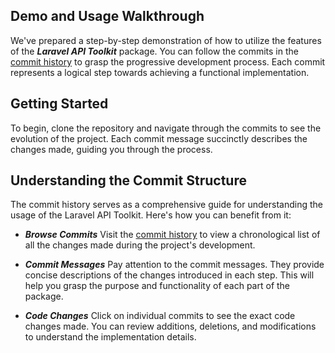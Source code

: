 ## Demo and Usage Walkthrough
We've prepared a step-by-step demonstration of how to utilize the features of the ***Laravel API Toolkit*** package. You can follow the commits in the [commit history](https://github.com/ahmedesa/larave-api-tool-kit-demo/commits/master) to grasp the progressive development process. Each commit represents a logical step towards achieving a functional implementation.

## Getting Started

To begin, clone the repository and navigate through the commits to see the evolution of the project. Each commit message succinctly describes the changes made, guiding you through the process.

## Understanding the Commit Structure
The commit history serves as a comprehensive guide for understanding the usage of the Laravel API Toolkit. Here's how you can benefit from it:

- ***Browse Commits*** Visit the [commit history](https://github.com/ahmedesa/larave-api-tool-kit-demo/commits/master) to view a chronological list of all the changes made during the project's development.

- ***Commit Messages*** Pay attention to the commit messages. They provide concise descriptions of the changes introduced in each step. This will help you grasp the purpose and functionality of each part of the package.

- ***Code Changes*** Click on individual commits to see the exact code changes made. You can review additions, deletions, and modifications to understand the implementation details.

